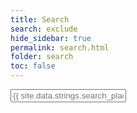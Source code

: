 ```yaml
---
title: Search
search: exclude
hide_sidebar: true
permalink: search.html
folder: search
toc: false
---
```


<!--start search-->
<input type="text" id="_search-input" placeholder="{{ site.data.strings.search_placeholder_text }}">
<dl id="_results-container" style="list-style: none;"></dl>
<script src="{{ 'js/jekyll-search.js' }}" type="text/javascript"></script>
<script type="text/javascript">
		SimpleJekyllSearch.init({
			searchInput: document.getElementById('_search-input'),
			resultsContainer: document.getElementById('_results-container'),
			dataSource: '{{ "search.json" }}',
			searchResultTemplate: '<a href="{url}"><dt>{tit}</dt><dd>{url}<br>{summary}</dd></a></li>',
			noResultsText: '{{ site.data.strings.search_no_results_text }}',
			limit: 30,
			fuzzy: true
})
</script>
<!--end search-->
